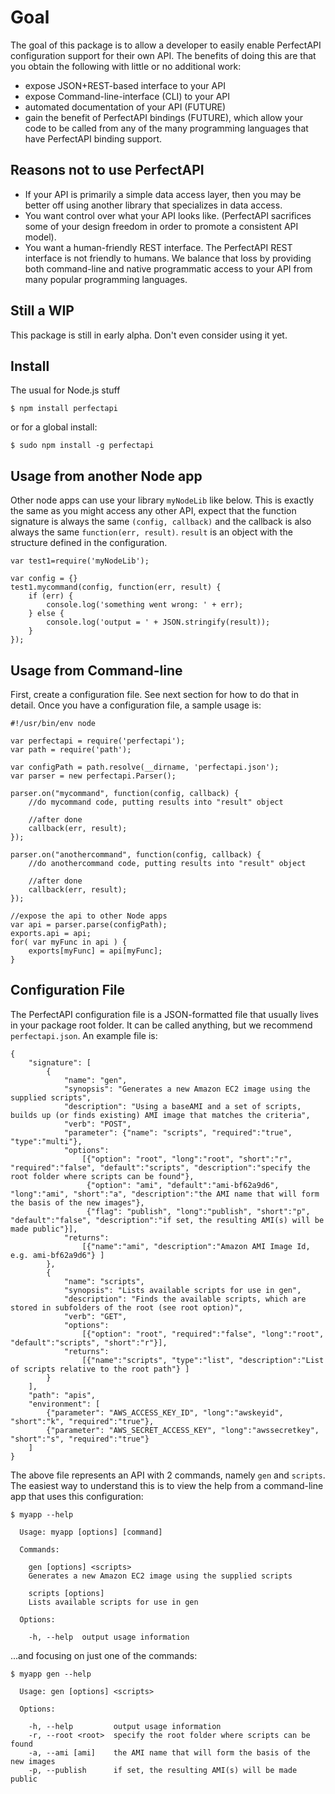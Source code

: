 Goal
===============

The goal of this package is to allow a developer to easily enable PerfectAPI configuration support for their own API.  The benefits of doing this are that you obtain the following with little or no additional work:
 - expose JSON+REST-based interface to your API
 - expose Command-line-interface (CLI) to your API
 - automated documentation of your API (FUTURE)
 - gain the benefit of PerfectAPI bindings (FUTURE), which allow your code to be called from any of the many programming languages that have PerfectAPI binding support.

Reasons not to use PerfectAPI
-----------------------------

 - If your API is primarily a simple data access layer, then you may be better off using another library that specializes in data access.  
 - You want control over what your API looks like. (PerfectAPI sacrifices some of your design freedom in order to promote a consistent API model).
 - You want a human-friendly REST interface.  The PerfectAPI REST interface is not friendly to humans.  We balance that loss by providing both command-line and native programmatic access to your API from many popular programming languages.

Still a WIP
---------
This package is still in early alpha.  Don't even consider using it yet. 

Install
-------

The usual for Node.js stuff

    $ npm install perfectapi

or for a global install:

    $ sudo npm install -g perfectapi

Usage from another Node app
---------------------------

Other node apps can use your library `myNodeLib` like below.  This is exactly the same as you might access any other API, expect that the function signature is always the same `(config, callback)` and the callback is also always the same `function(err, result)`.  `result` is an object with the structure defined in the configuration.
```
var test1=require('myNodeLib');

var config = {}
test1.mycommand(config, function(err, result) {
	if (err) {
		console.log('something went wrong: ' + err);
	} else {
		console.log('output = ' + JSON.stringify(result));
	}
});
```

Usage from Command-line
-----------------------
First, create a configuration file.  See next section for how to do that in detail.   Once you have a configuration file, a sample usage is:

```
#!/usr/bin/env node

var perfectapi = require('perfectapi');  
var path = require('path');

var configPath = path.resolve(__dirname, 'perfectapi.json');
var parser = new perfectapi.Parser();

parser.on("mycommand", function(config, callback) {
	//do mycommand code, putting results into "result" object

	//after done
	callback(err, result);
});
 
parser.on("anothercommand", function(config, callback) {
	//do anothercommand code, putting results into "result" object

	//after done
	callback(err, result);
});

//expose the api to other Node apps
var api = parser.parse(configPath);
exports.api = api;
for( var myFunc in api ) {
	exports[myFunc] = api[myFunc];
}
```


Configuration File
-----------

The PerfectAPI configuration file is a JSON-formatted file that usually lives in your package root folder.  It can be called anything, but we recommend `perfectapi.json`.  An example file is:

```
{	
	"signature": [
		{ 
			"name": "gen",
			"synopsis": "Generates a new Amazon EC2 image using the supplied scripts",
			"description": "Using a baseAMI and a set of scripts, builds up (or finds existing) AMI image that matches the criteria",
			"verb": "POST",
			"parameter": {"name": "scripts", "required":"true", "type":"multi"},
			"options": 
				[{"option": "root", "long":"root", "short":"r", "required":"false", "default":"scripts", "description":"specify the root folder where scripts can be found"},
				 {"option": "ami", "default":"ami-bf62a9d6", "long":"ami", "short":"a", "description":"the AMI name that will form the basis of the new images"},
				 {"flag": "publish", "long":"publish", "short":"p", "default":"false", "description":"if set, the resulting AMI(s) will be made public"}],
			"returns": 
				[{"name":"ami", "description":"Amazon AMI Image Id, e.g. ami-bf62a9d6"} ]
		},
		{
			"name": "scripts",
			"synopsis": "Lists available scripts for use in gen",
			"description": "Finds the available scripts, which are stored in subfolders of the root (see root option)",
			"verb": "GET",
			"options": 
				[{"option": "root", "required":"false", "long":"root", "default":"scripts", "short":"r"}],
			"returns": 
				[{"name":"scripts", "type":"list", "description":"List of scripts relative to the root path"} ]
		}
	], 
	"path": "apis",
	"environment": [
		{"parameter": "AWS_ACCESS_KEY_ID", "long":"awskeyid", "short":"k", "required":"true"},
		{"parameter": "AWS_SECRET_ACCESS_KEY", "long":"awssecretkey", "short":"s", "required":"true"}
	]
}
```

The above file represents an API with 2 commands, namely `gen` and `scripts`.  The easiest way to understand this is to view the help from a command-line app that uses this configuration:

```
$ myapp --help

  Usage: myapp [options] [command]

  Commands:

    gen [options] <scripts>
    Generates a new Amazon EC2 image using the supplied scripts

    scripts [options]
    Lists available scripts for use in gen

  Options:

    -h, --help  output usage information
```
...and focusing on just one of the commands:

```
$ myapp gen --help

  Usage: gen [options] <scripts>

  Options:

    -h, --help         output usage information
    -r, --root <root>  specify the root folder where scripts can be found
    -a, --ami [ami]    the AMI name that will form the basis of the new images
    -p, --publish      if set, the resulting AMI(s) will be made public
```


